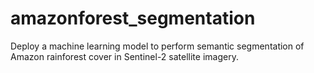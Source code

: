 # amazonforest_segmentation
Deploy a machine learning model to perform semantic segmentation of Amazon rainforest cover in Sentinel-2 satellite imagery.
